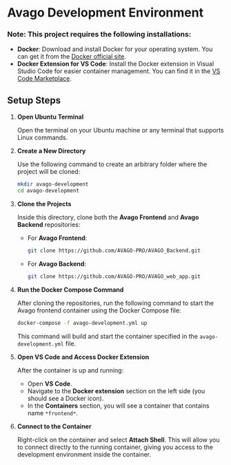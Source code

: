# Avago Development Environment

### Note: This project requires the following installations:

- **Docker**: Download and install Docker for your operating system. You can get it from the [Docker official site](https://www.docker.com/products/docker-desktop).
- **Docker Extension for VS Code**: Install the Docker extension in Visual Studio Code for easier container management. You can find it in the [VS Code Marketplace](https://marketplace.visualstudio.com/items?itemName=ms-azuretools.vscode-docker).

## Setup Steps

1. **Open Ubuntu Terminal**

    Open the terminal on your Ubuntu machine or any terminal that supports Linux commands.

2. **Create a New Directory**

    Use the following command to create an arbitrary folder where the project will be cloned:

    ```bash
    mkdir avago-development
    cd avago-development
    ```

3. **Clone the Projects**

    Inside this directory, clone both the **Avago Frontend** and **Avago Backend** repositories:

    - For **Avago Frontend**:

      ```bash
      git clone https://github.com/AVAGO-PRO/AVAGO_Backend.git
      ```

    - For **Avago Backend**:

      ```bash
      git clone https://github.com/AVAGO-PRO/AVAGO_web_app.git
      ```

4. **Run the Docker Compose Command**

    After cloning the repositories, run the following command to start the Avago frontend container using the Docker Compose file:

    ```bash
    docker-compose -f avago-development.yml up
    ```

    This command will build and start the container specified in the `avago-development.yml` file.

5. **Open VS Code and Access Docker Extension**

    After the container is up and running:

    - Open **VS Code**.
    - Navigate to the **Docker extension** section on the left side (you should see a Docker icon).
    - In the **Containers** section, you will see a container that contains name `*frontend*`.

6. **Connect to the Container**

    Right-click on the container and select **Attach Shell**. This will allow you to connect directly to the running container, giving you access to the development environment inside the container.
